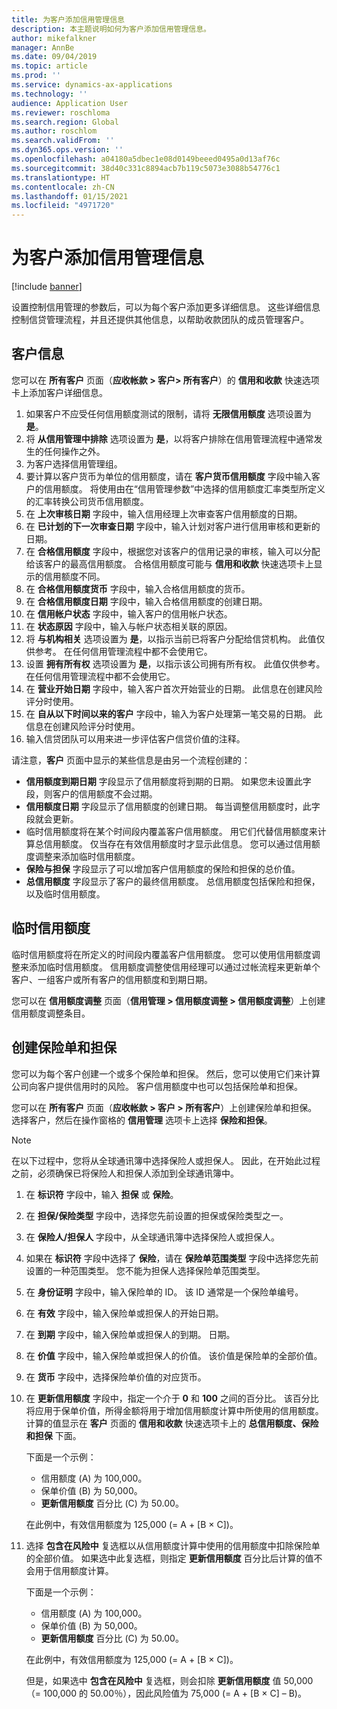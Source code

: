 ```yaml
---
title: 为客户添加信用管理信息
description: 本主题说明如何为客户添加信用管理信息。
author: mikefalkner
manager: AnnBe
ms.date: 09/04/2019
ms.topic: article
ms.prod: ''
ms.service: dynamics-ax-applications
ms.technology: ''
audience: Application User
ms.reviewer: roschloma
ms.search.region: Global
ms.author: roschlom
ms.search.validFrom: ''
ms.dyn365.ops.version: ''
ms.openlocfilehash: a04180a5dbec1e08d0149beeed0495a0d13af76c
ms.sourcegitcommit: 38d40c331c8894acb7b119c5073e3088b54776c1
ms.translationtype: HT
ms.contentlocale: zh-CN
ms.lasthandoff: 01/15/2021
ms.locfileid: "4971720"
---
```

# <a name="add-credit-management-information-for-customers"></a>为客户添加信用管理信息

[!include [banner](../includes/banner.md)]

设置控制信用管理的参数后，可以为每个客户添加更多详细信息。 这些详细信息控制信贷管理流程，并且还提供其他信息，以帮助收款团队的成员管理客户。

## <a name="customer-information"></a>客户信息

您可以在 **所有客户** 页面（**应收帐款 \> 客户\> 所有客户**）的 **信用和收款** 快速选项卡上添加客户详细信息。

1. 如果客户不应受任何信用额度测试的限制，请将 **无限信用额度** 选项设置为 **是**。
2. 将 **从信用管理中排除** 选项设置为 **是**，以将客户排除在信用管理流程中通常发生的任何操作之外。
3. 为客户选择信用管理组。
4. 要计算以客户货币为单位的信用额度，请在 **客户货币信用额度** 字段中输入客户的信用额度。 将使用由在“信用管理参数”中选择的信用额度汇率类型所定义的汇率转换公司货币信用额度。
5. 在 **上次审核日期** 字段中，输入信用经理上次审查客户信用额度的日期。
6. 在 **已计划的下一次审查日期** 字段中，输入计划对客户进行信用审核和更新的日期。
7. 在 **合格信用额度** 字段中，根据您对该客户的信用记录的审核，输入可以分配给该客户的最高信用额度。 合格信用额度可能与 **信用和收款** 快速选项卡上显示的信用额度不同。
8. 在 **合格信用额度货币** 字段中，输入合格信用额度的货币。
9. 在 **合格信用额度日期** 字段中，输入合格信用额度的创建日期。
10. 在 **信用帐户状态** 字段中，输入客户的信用帐户状态。
11. 在 **状态原因** 字段中，输入与帐户状态相关联的原因。
12. 将 **与机构相关** 选项设置为 **是**，以指示当前已将客户分配给信贷机构。 此值仅供参考。 在任何信用管理流程中都不会使用它。
13. 设置 **拥有所有权** 选项设置为 **是**，以指示该公司拥有所有权。 此值仅供参考。 在任何信用管理流程中都不会使用它。
14. 在 **营业开始日期** 字段中，输入客户首次开始营业的日期。 此信息在创建风险评分时使用。
15. 在 **自从以下时间以来的客户** 字段中，输入为客户处理第一笔交易的日期。 此信息在创建风险评分时使用。
16. 输入信贷团队可以用来进一步评估客户信贷价值的注释。

请注意，**客户** 页面中显示的某些信息是由另一个流程创建的：

- **信用额度到期日期** 字段显示了信用额度将到期的日期。 如果您未设置此字段，则客户的信用额度不会过期。
- **信用额度日期** 字段显示了信用额度的创建日期。 每当调整信用额度时，此字段就会更新。
- 临时信用额度将在某个时间段内覆盖客户信用额度。 用它们代替信用额度来计算总信用额度。 仅当存在有效信用额度时才显示此信息。 您可以通过信用额度调整来添加临时信用额度。
- **保险与担保** 字段显示了可以增加客户信用额度的保险和担保的总价值。
- **总信用额度** 字段显示了客户的最终信用额度。 总信用额度包括保险和担保，以及临时信用额度。

## <a name="temporary-credit-limits"></a>临时信用额度

临时信用额度将在所定义的时间段内覆盖客户信用额度。 您可以使用信用额度调整来添加临时信用额度。 信用额度调整使信用经理可以通过过帐流程来更新单个客户、一组客户或所有客户的信用额度和到期日期。

您可以在 **信用额度调整** 页面（**信用管理 \> 信用额度调整 \> 信用额度调整**）上创建信用额度调整条目。

## <a name="create-insurance-policies-and-guarantees"></a>创建保险单和担保

您可以为每个客户创建一个或多个保险单和担保。 然后，您可以使用它们来计算公司向客户提供信用时的风险。 客户信用额度中也可以包括保险单和担保。

您可以在 **所有客户** 页面（**应收帐款 \> 客户 \> 所有客户**）上创建保险单和担保。 选择客户，然后在操作窗格的 **信用管理** 选项卡上选择 **保险和担保**。

> [!NOTE]
> 在以下过程中，您将从全球通讯簿中选择保险人或担保人。 因此，在开始此过程之前，必须确保已将保险人和担保人添加到全球通讯簿中。

1. 在 **标识符** 字段中，输入 **担保** 或 **保险**。
2. 在 **担保/保险类型** 字段中，选择您先前设置的担保或保险类型之一。
3. 在 **保险人/担保人** 字段中，从全球通讯簿中选择保险人或担保人。 
4. 如果在 **标识符** 字段中选择了 **保险**，请在 **保险单范围类型** 字段中选择您先前设置的一种范围类型。 您不能为担保人选择保险单范围类型。
5. 在 **身份证明** 字段中，输入保险单的 ID。 该 ID 通常是一个保险单编号。
6. 在 **有效** 字段中，输入保险单或担保人的开始日期。
7. 在 **到期** 字段中，输入保险单或担保人的到期。 日期。
8. 在 **价值** 字段中，输入保险单或担保人的价值。 该价值是保险单的全部价值。
9. 在 **货币** 字段中，选择保险单价值的对应货币。 
10. 在 **更新信用额度** 字段中，指定一个介于 **0** 和 **100** 之间的百分比。 该百分比将应用于保单价值，所得金额将用于增加信用额度计算中所使用的信用额度。 计算的值显示在 **客户** 页面的 **信用和收款** 快速选项卡上的 **总信用额度、保险和担保** 下面。

    下面是一个示例：

    - 信用额度 (A) 为 100,000。
    - 保单价值 (B) 为 50,000。
    - **更新信用额度** 百分比 (C) 为 50.00。
    
    在此例中，有效信用额度为 125,000 (= A + \[B × C\])。

11. 选择 **包含在风险中** 复选框以从信用额度计算中使用的信用额度中扣除保险单的全部价值。 如果选中此复选框，则指定 **更新信用额度** 百分比后计算的值不会用于信用额度计算。

    下面是一个示例：

    - 信用额度 (A) 为 100,000。
    - 保单价值 (B) 为 50,000。
    - **更新信用额度** 百分比 (C) 为 50.00。

    在此例中，有效信用额度为 125,000 (= A + \[B × C\])。
    
    但是，如果选中 **包含在风险中** 复选框，则会扣除 **更新信用额度** 值 50,000（= 100,000 的 50.00％），因此风险值为 75,000 (= A + \[B × C\] – B)。
